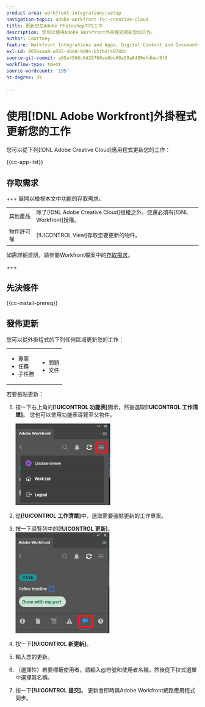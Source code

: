 ```yaml
---
product-area: workfront-integrations;setup
navigation-topic: adobe-workfront-for-creative-cloud
title: 更新您在Adobe Photoshop中的工作
description: 您可以使用Adobe Workfront外掛程式更新您的工作。
author: Courtney
feature: Workfront Integrations and Apps, Digital Content and Documents
exl-id: 865beaa8-a585-4bdd-9d04-b5fbdf40748c
source-git-commit: a65a4568c6428768ee6bc60a59a8499efdbec9f8
workflow-type: tm+mt
source-wordcount: '195'
ht-degree: 3%

---
```


# 使用[!DNL Adobe Workfront]外掛程式更新您的工作

您可以從下列[!DNL Adobe Creative Cloud]應用程式更新您的工作：

{{cc-app-list}}

## 存取需求

+++ 展開以檢視本文中功能的存取需求。


<table style="table-layout:auto"> 
 <col> 
 </col> 
 <col> 
 </col> 
 <tbody> 
  <tr> 
   <!--<td role="rowheader">[!DNL Adobe Workfront] package</td> 
   <td>Any</td> 
  </tr> 
  <tr data-mc-conditions=""> 
   <td role="rowheader">[!DNL Adobe Workfront] license</td> 
   <td> 
   <p>Standard</p>
   <p>Work or higher</p> </td> 
  </tr> -->
  <tr> 
   <td role="rowheader">其他產品</td> 
   <td>除了[!DNL Adobe Creative Cloud]授權之外，您還必須有[!DNL Workfront]授權。</td> 
  </tr> 
  <tr> 
   <td role="rowheader">物件許可權</td> 
   <td> <p>[!UICONTROL View]存取您要更新的物件。 </p></td> 
  </tr> 
 </tbody> 
</table>

如需詳細資訊，請參閱Workfront檔案中的[存取需求](/help/quicksilver/administration-and-setup/add-users/access-levels-and-object-permissions/access-level-requirements-in-documentation.md)。

+++

## 先決條件

{{cc-install-prereq}}

## 發佈更新

您可以從外掛程式的下列任何區域更新您的工作：

<table style="table-layout:auto"> 
 <col> 
 <col> 
 <tbody> 
  <tr> 
   <td> 
    <ul> 
     <li>專案</li> 
     <li>任務</li> 
     <li>子任務</li> 
    </ul> </td> 
   <td> 
    <ul> 
     <li>問題</li> 
     <li>文件</li> 
    </ul> </td> 
  </tr> 
 </tbody> 
</table>

若要張貼更新：

1. 按一下右上角的&#x200B;**[!UICONTROL 功能表]**&#x200B;圖示，然後選取&#x200B;**[!UICONTROL 工作清單]**。 您也可以使用功能表導覽至父物件。

   ![返回工作清單](assets/go-back-to-work-list-350x314.png)

1. 從&#x200B;**[!UICONTROL 工作清單]**&#x200B;中，選取需要張貼更新的工作專案。
1. 按一下導覽列中的&#x200B;**[!UICONTROL 更新]**。\
   ![Photoshop更新](assets/photoshop-update-350x295.png)

1. 按一下&#x200B;**[!UICONTROL 新更新]**。
1. 輸入您的更新。
1. （選擇性）若要標籤使用者，請輸入@符號和使用者名稱，然後從下拉式選單中選擇其名稱。
1. 按一下&#x200B;**[!UICONTROL 提交]**。 更新會即時與Adobe Workfront網路應用程式同步。
